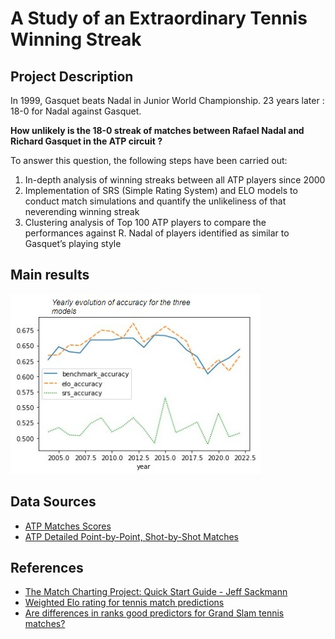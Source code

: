 # A Study of an Extraordinary Tennis Winning Streak 

## Project Description 

In 1999, Gasquet beats Nadal in Junior World Championship. 23 years later : 18-0 for Nadal against Gasquet. 

**How unlikely is the 18-0 streak of matches between Rafael Nadal and Richard Gasquet in the ATP circuit ?** 

To answer this question, the following steps have been carried out: 
1) In-depth analysis of winning streaks between all ATP players since 2000 
2) Implementation of SRS (Simple Rating System) and ELO models to conduct match simulations and quantify the unlikeliness of that neverending winning streak
3) Clustering analysis of Top 100 ATP players to compare the performances against R. Nadal of players identified as similar to Gasquet’s playing style 

## Main results 

![Models Accuracy](images/models_accuracy.jpg)

## Data Sources 

- [ATP Matches Scores](https://github.com/JeffSackmann/tennis_atp) 
- [ATP Detailed Point-by-Point, Shot-by-Shot Matches](https://github.com/JeffSackmann/tennis_MatchChartingProject) 

## References 

- [The Match Charting Project: Quick Start Guide - Jeff Sackmann](http://www.tennisabstract.com/blog/2015/09/23/the-match-charting-project-quick-start-guide)
- [Weighted Elo rating for tennis match predictions](https://www.sciencedirect.com/science/article/abs/pii/S0377221721003234) 
- [Are differences in ranks good predictors for Grand Slam tennis matches?](https://www.sciencedirect.com/science/article/abs/pii/S0169207009002076) 
